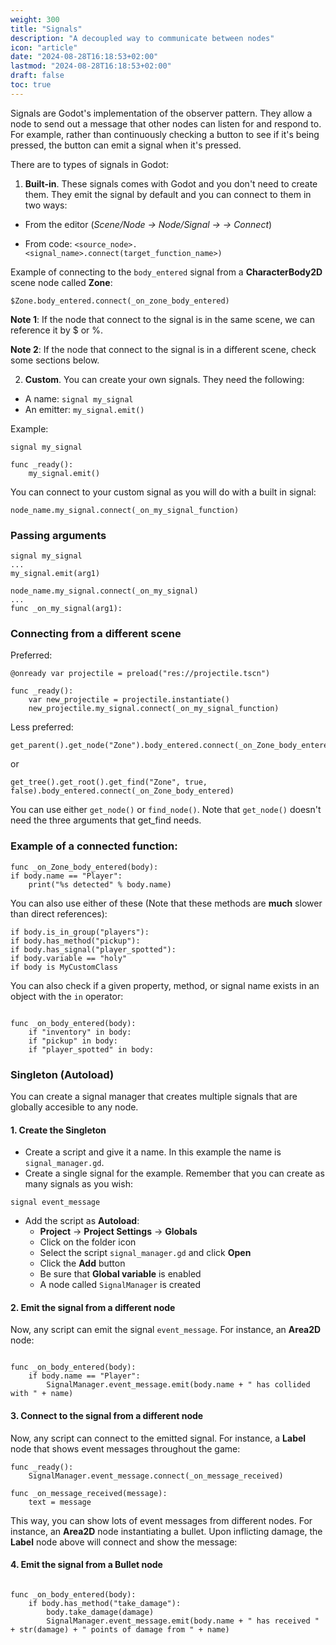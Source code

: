 ```yaml
---
weight: 300
title: "Signals"
description: "A decoupled way to communicate between nodes"
icon: "article"
date: "2024-08-28T16:18:53+02:00"
lastmod: "2024-08-28T16:18:53+02:00"
draft: false
toc: true
---
```


Signals are Godot's implementation of the observer pattern. They allow a node to send out a message that other nodes can listen for and respond to. For example, rather than continuously checking a button to see if it's being pressed, the button can emit a signal when it's pressed.

There are to types of signals in Godot:


1. **Built-in**. These signals comes with Godot and you don't need to create them. They emit the signal by default and you can connect to them in two ways:

- From the editor (*Scene/Node -> Node/Signal -> <signal> -> Connect*)

- From code: `<source_node>.<signal_name>.connect(target_function_name>)`

Example of connecting to the `body_entered` signal from a **CharacterBody2D** scene node called **Zone**:

`$Zone.body_entered.connect(_on_zone_body_entered)`

**Note 1**: If the node that connect to the signal is in the same scene, we can reference it by $ or %.

**Note 2**: If the node that connect to the signal is in a different scene, check some sections below.


2. **Custom**. You can create your own signals. They need the following:

- A name: `signal my_signal`
- An emitter: `my_signal.emit()`

Example:

```gdscript
signal my_signal

func _ready():
	my_signal.emit()
```

You can connect to your custom signal as you will do with a built in signal:
```gdscript
node_name.my_signal.connect(_on_my_signal_function)
```

### Passing arguments
```gdscript
signal my_signal
...
my_signal.emit(arg1)
```
```gdscript
node_name.my_signal.connect(_on_my_signal)
...
func _on_my_signal(arg1):
```


### Connecting from a different scene

Preferred:

```gdscript
@onready var projectile = preload("res://projectile.tscn")

func _ready():
	var new_projectile = projectile.instantiate()
	new_projectile.my_signal.connect(_on_my_signal_function)
```
Less preferred:

```gdscript
get_parent().get_node("Zone").body_entered.connect(_on_Zone_body_entered)
```
or
```gdscript
get_tree().get_root().get_find("Zone", true, false).body_entered.connect(_on_Zone_body_entered)
```
You can use either `get_node()` or `find_node()`. Note that `get_node()` doesn't need the three arguments that get_find needs.

### Example of a connected function:

```gdscript
func _on_Zone_body_entered(body):
if body.name == "Player":
	print("%s detected" % body.name)
```
You can also use either of these (Note that these methods are **much** slower than direct references):

```gdscript
if body.is_in_group("players"):
if body.has_method("pickup"):
if body.has_signal("player_spotted"):
if body.variable == "holy"
if body is MyCustomClass
```

You can also check if a given property, method, or signal name exists in an object with the `in` operator:

```gdscript

func _on_body_entered(body):
	if "inventory" in body:
	if "pickup" in body:
	if "player_spotted" in body:
```

### Singleton (Autoload)

You can create a signal manager that creates multiple signals that are globally accesible to any node.

#### 1. Create the Singleton

- Create a script and give it a name. In this example the name is `signal_manager.gd`.
- Create a single signal for the example. Remember that you can create as many signals as you wish:
```gdscript
signal event_message
```
- Add the script as **Autoload**:
	- **Project** -> **Project Settings** -> **Globals**
	- Click on the folder icon
	- Select the script `signal_manager.gd` and click **Open**
	- Click the **Add** button
	- Be sure that **Global variable** is enabled
	- A node called `SignalManager` is created

#### 2. Emit the signal from a different node

Now, any script can emit the signal `event_message`. For instance, an **Area2D** node:

```gdscript

func _on_body_entered(body):
	if body.name == "Player":
		SignalManager.event_message.emit(body.name + " has collided with " + name)
```

#### 3. Connect to the signal from a different node

Now, any script can connect to the emitted signal. For instance, a **Label** node that shows event messages throughout the game:
```gdscript
func _ready():
	SignalManager.event_message.connect(_on_message_received)

func _on_message_received(message):
	text = message
```

This way, you can show lots of event messages from different nodes. For instance, an **Area2D** node instantiating a bullet. Upon inflicting damage, the **Label** node above will connect and show the message:

#### 4. Emit the signal from a Bullet node

```gdscript

func _on_body_entered(body):
	if body.has_method("take_damage"):
		body.take_damage(damage)
		SignalManager.event_message.emit(body.name + " has received " + str(damage) + " points of damage from " + name)
```
